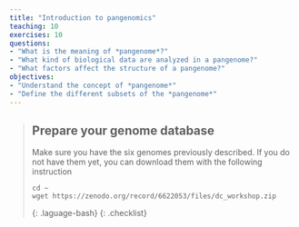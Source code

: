 ```yaml
---
title: "Introduction to pangenomics"
teaching: 10
exercises: 10
questions:
- "What is the meaning of *pangenome*?"
- "What kind of biological data are analyzed in a pangenome?"
- "What factors affect the structure of a pangenome?"
objectives:
- "Understand the concept of *pangenome*"
- "Define the different subsets of the *pangenome*"
---
```



> ## Prepare your genome database 
> Make sure you have the six genomes previously described. If you do not have them yet, you can download them with the following instruction
> 
> ~~~
> cd ~
> wget https://zenodo.org/record/6622053/files/dc_workshop.zip
> ~~~
> {: .laguage-bash}
{: .checklist}

